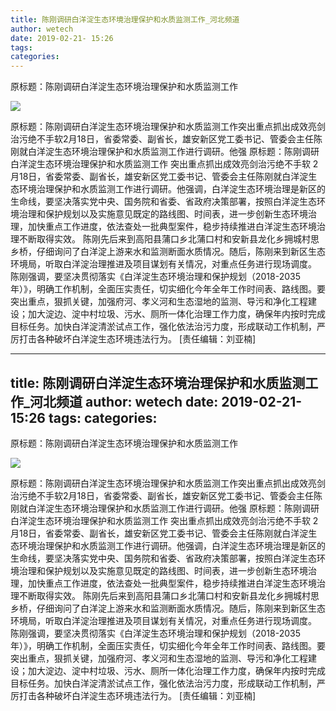 ```yaml
---
title: 陈刚调研白洋淀生态环境治理保护和水质监测工作_河北频道
author: wetech
date: 2019-02-21- 15:26
tags: 
categories: 
---
```

原标题：陈刚调研白洋淀生态环境治理保护和水质监测工作
<!-- more -->
                
<img align="center" border="0" src="http://p2.ifengimg.com/a/2016/0810/204c433878d5cf9size1_w16_h16.png" />
                
            
原标题：陈刚调研白洋淀生态环境治理保护和水质监测工作突出重点抓出成效亮剑治污绝不手软2月18日，省委常委、副省长，雄安新区党工委书记、管委会主任陈刚就白洋淀生态环境治理保护和水质监测工作进行调研。他强
原标题：陈刚调研白洋淀生态环境治理保护和水质监测工作
突出重点抓出成效亮剑治污绝不手软
2月18日，省委常委、副省长，雄安新区党工委书记、管委会主任陈刚就白洋淀生态环境治理保护和水质监测工作进行调研。他强调，白洋淀生态环境治理是新区的生命线，要坚决落实党中央、国务院和省委、省政府决策部署，按照白洋淀生态环境治理和保护规划以及实施意见既定的路线图、时间表，进一步创新生态环境治理，加快重点工作进度，依法查处一批典型案件，稳步持续推进白洋淀生态环境治理不断取得实效。
陈刚先后来到高阳县蒲口乡北蒲口村和安新县龙化乡拥城村思乡桥，仔细询问了白洋淀上游来水和监测断面水质情况。随后，陈刚来到新区生态环境局，听取白洋淀治理推进及项目谋划有关情况，对重点任务进行现场调度。
陈刚强调，要坚决贯彻落实《白洋淀生态环境治理和保护规划（2018-2035年）》，明确工作机制，全面压实责任，切实细化今年全年工作时间表、路线图。要突出重点，狠抓关键，加强府河、孝义河和生态湿地的监测、导污和净化工程建设；加大淀边、淀中村垃圾、污水、厕所一体化治理工作力度，确保年内按时完成目标任务。加快白洋淀清淤试点工作，强化依法治污力度，形成联动工作机制，严厉打击各种破坏白洋淀生态环境违法行为。
[责任编辑：刘亚楠]
            
---
title: 陈刚调研白洋淀生态环境治理保护和水质监测工作_河北频道
author: wetech
date: 2019-02-21- 15:26
tags: 
categories: 
---
原标题：陈刚调研白洋淀生态环境治理保护和水质监测工作
<!-- more -->
                
<img align="center" border="0" src="http://p2.ifengimg.com/a/2016/0810/204c433878d5cf9size1_w16_h16.png" />
                
            
原标题：陈刚调研白洋淀生态环境治理保护和水质监测工作突出重点抓出成效亮剑治污绝不手软2月18日，省委常委、副省长，雄安新区党工委书记、管委会主任陈刚就白洋淀生态环境治理保护和水质监测工作进行调研。他强
原标题：陈刚调研白洋淀生态环境治理保护和水质监测工作
突出重点抓出成效亮剑治污绝不手软
2月18日，省委常委、副省长，雄安新区党工委书记、管委会主任陈刚就白洋淀生态环境治理保护和水质监测工作进行调研。他强调，白洋淀生态环境治理是新区的生命线，要坚决落实党中央、国务院和省委、省政府决策部署，按照白洋淀生态环境治理和保护规划以及实施意见既定的路线图、时间表，进一步创新生态环境治理，加快重点工作进度，依法查处一批典型案件，稳步持续推进白洋淀生态环境治理不断取得实效。
陈刚先后来到高阳县蒲口乡北蒲口村和安新县龙化乡拥城村思乡桥，仔细询问了白洋淀上游来水和监测断面水质情况。随后，陈刚来到新区生态环境局，听取白洋淀治理推进及项目谋划有关情况，对重点任务进行现场调度。
陈刚强调，要坚决贯彻落实《白洋淀生态环境治理和保护规划（2018-2035年）》，明确工作机制，全面压实责任，切实细化今年全年工作时间表、路线图。要突出重点，狠抓关键，加强府河、孝义河和生态湿地的监测、导污和净化工程建设；加大淀边、淀中村垃圾、污水、厕所一体化治理工作力度，确保年内按时完成目标任务。加快白洋淀清淤试点工作，强化依法治污力度，形成联动工作机制，严厉打击各种破坏白洋淀生态环境违法行为。
[责任编辑：刘亚楠]
            
